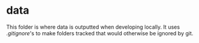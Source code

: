 # data

This folder is where data is outputted when developing locally.
It uses *.gitignore*'s to make folders tracked that would otherwise
be ignored by git. 
